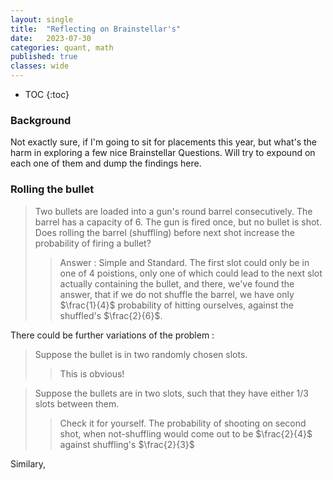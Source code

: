 ```yaml
---
layout: single
title:  "Reflecting on Brainstellar's"
date:   2023-07-30
categories: quant, math
published: true
classes: wide
---
```


* TOC
{:toc}
### Background

Not exactly sure, if I'm going to sit for placements this year, but what's the harm in exploring a few nice Brainstellar Questions. Will try to expound on each one of them and dump the findings here.


### Rolling the bullet


> Two bullets are loaded into a gun's round barrel consecutively. The barrel has a capacity of 6. The gun is fired once, but no bullet is shot. Does rolling the barrel (shuffling) before next shot increase the probability of firing a bullet?
>
>> Answer : Simple and Standard. The first slot could only be in one of 4 poistions, only one of which could lead to the next slot actually containing the bullet, and there, we've found the answer, that if we do not shuffle the barrel, we have only $\frac{1}{4}$ probability of hitting ourselves, against the shuffled's $\frac{2}{6}$.

There could be further variations of the problem : 

> Suppose the bullet is in two randomly chosen slots.
>> This is obvious!

> Suppose the bullets are in two slots, such that they have either 1/3 slots between them.
>> Check it for yourself. The probability of shooting on second shot, when not-shuffling would come out to be $\frac{2}{4}$ against shuffling's $\frac{2}{3}$


Similary, 
